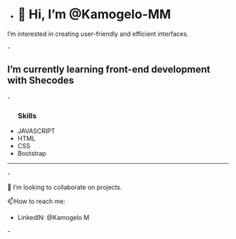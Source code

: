 - <h1 >👋 Hi, I’m @Kamogelo-MM</h1>

<p>I’m interested in creating user-friendly and efficient interfaces.</p>
- <h2>I’m currently learning front-end development with Shecodes</h2>
- <ul><h3>Skills</h3>
<li>JAVASCRIPT</li>
<li>HTML</li>
  <li>CSS</li>
  <LI>Bootstrap</LI>
</ul>
<hr>

-<p> 💞️ I’m looking to collaborate on projects.</p>
</a> 📫How to reach me:
<ul>
  <li>LinkedIN: @Kamogelo M</li>
</ul></p>
-

<!---
Kamogelo-MM/Kamogelo-MM is a ✨ special ✨ repository because its `README.md` (this file) appears on your GitHub profile.
You can click the Preview link to take a look at your changes.
--->
